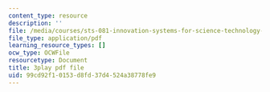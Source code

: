 ```yaml
---
content_type: resource
description: ''
file: /media/courses/sts-081-innovation-systems-for-science-technology-energy-manufacturing-and-health-spring-2017/99cd92f10153d8fd37d4524a38778fe9_lemfZDGJQaQ.pdf
file_type: application/pdf
learning_resource_types: []
ocw_type: OCWFile
resourcetype: Document
title: 3play pdf file
uid: 99cd92f1-0153-d8fd-37d4-524a38778fe9
---
```

